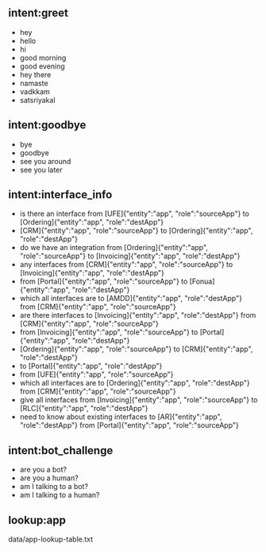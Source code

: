## intent:greet
- hey
- hello
- hi
- good morning
- good evening
- hey there
- namaste
- vadkkam
- satsriyakal

## intent:goodbye
- bye
- goodbye
- see you around
- see you later

## intent:interface_info
- is there an interface from [UFE]{"entity":"app", "role":"sourceApp"} to [Ordering]{"entity":"app", "role":"destApp"}
- [CRM]{"entity":"app", "role":"sourceApp"} to [Ordering]{"entity":"app", "role":"destApp"}
- do we have an integration from [Ordering]{"entity":"app", "role":"sourceApp"} to [Invoicing]{"entity":"app", "role":"destApp"}
- any interfaces from [CRM]{"entity":"app", "role":"sourceApp"} to [Invoicing]{"entity":"app", "role":"destApp"}
- from [Portal]{"entity":"app", "role":"sourceApp"} to [Fonua]{"entity":"app", "role":"destApp"}
- which all interfaces are to [AMDD]{"entity":"app", "role":"destApp"} from [CRM]{"entity":"app", "role":"sourceApp"}
- are there interfaces to [Invoicing]{"entity":"app", "role":"destApp"} from [CRM]{"entity":"app", "role":"sourceApp"}
- from [Invoicing]{"entity":"app", "role":"sourceApp"} to [Portal]{"entity":"app", "role":"destApp"}
- [Ordering]{"entity":"app", "role":"sourceApp"} to [CRM]{"entity":"app", "role":"destApp"}
- to [Portal]{"entity":"app", "role":"destApp"}
- from [UFE]{"entity":"app", "role":"sourceApp"}
- which all interfaces are to [Ordering]{"entity":"app", "role":"destApp"} from [CRM]{"entity":"app", "role":"sourceApp"}
- give all interfaces from [Invoicing]{"entity":"app", "role":"sourceApp"} to [RLC]{"entity":"app", "role":"destApp"}
- need to know about existing interfaces to [AR]{"entity":"app", "role":"destApp"} from [Portal]{"entity":"app", "role":"sourceApp"}

## intent:bot_challenge
- are you a bot?
- are you a human?
- am I talking to a bot?
- am I talking to a human?

## lookup:app
data/app-lookup-table.txt
